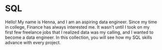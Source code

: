 # SQL 
Hello! My name is Henna, and I am an aspiring data engineer. Since my time in college, Finance has always interested me. It wasn't until I took on my first few freelance jobs that I realized data was my calling, and I wanted to become a data engineer. In this collection, you will see how my SQL skills advance with every project. 
